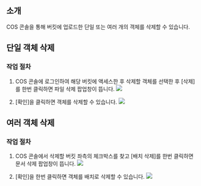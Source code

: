 ## 소개
COS 콘솔을 통해 버킷에 업로드한 단일 또는 여러 개의 객체를 삭제할 수 있습니다.

## 단일 객체 삭제

### 작업 절차

1. COS 콘솔에 로그인하여 해당 버킷에 액세스한 후 삭제할 객체를 선택한 후 [삭제]를 한번 클릭하면 파일 삭제 팝업창이 뜹니다.
![](https://main.qcloudimg.com/raw/ee9e32a8aa1418a2072f4d04a04259e0.png)

2. [확인]을 클릭하면 객체를 삭제할 수 있습니다.
![](https://main.qcloudimg.com/raw/7ef73ea2ba0935f6476b26f2b56bbec3.png)

## 여러 객체 삭제

### 작업 절차

1. COS 콘솔에서 삭제할 버킷 좌측의 체크박스를 찾고 [배치 삭제]를 한번 클릭하면 문서 삭제 팝업창이 뜹니다.
![](https://main.qcloudimg.com/raw/2adc884caf85f4f7d08c42635ae2bb52.png)

2. [확인]을 한번 클릭하면 객체를 배치로 삭제할 수 있습니다.
![](https://main.qcloudimg.com/raw/1e2c10163e71eb35b731c1d94e5d0707.png)


